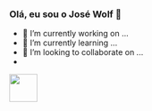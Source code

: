### Olá, eu sou o José Wolf 👋


- 🔭 I’m currently working on ...
- 🌱 I’m currently learning ...
- 👯 I’m looking to collaborate on ...
- 

<div>
  <img width = 50em heigth = 40em src="https://cdn.jsdelivr.net/gh/devicons/devicon/icons/java/java-original-wordmark.svg" />
</div>
